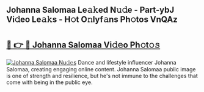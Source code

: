 ## Johanna Salomaa Le𝚊𝚔ed N𝚞𝚍e - Part-ybJ Vi𝚍eo Le𝚊𝚔s - H𝚘t O𝚗lyf𝚊ns Ph𝚘tos VnQAz

# <h2><a href="http://hf4pzi.feru.top/?c=Johanna+Salomaa">🔗 👉 🔴 Johanna Salomaa Vi𝚍𝚎o Ph𝚘t𝚘𝚜</a></h2>

[![Johanna Salomaa Nu𝚍𝚎s](https://i.imgur.com/0TWrTi3.gif)](http://hf4pzi.feru.top/?c=Johanna+Salomaa)
Dance and lifestyle influencer Johanna Salomaa, creating engaging online content. Johanna Salomaa public image is one of strength and resilience, but he's not immune to the challenges that come with being in the public eye. 
